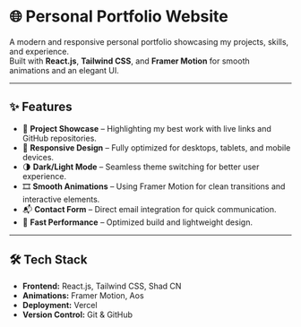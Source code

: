 # 🌐 Personal Portfolio Website

A modern and responsive personal portfolio showcasing my projects, skills, and experience.  
Built with **React.js**, **Tailwind CSS**, and **Framer Motion** for smooth animations and an elegant UI.

---

## ✨ Features

- 📌 **Project Showcase** – Highlighting my best work with live links and GitHub repositories.
- 🎨 **Responsive Design** – Fully optimized for desktops, tablets, and mobile devices.
- 🌗 **Dark/Light Mode** – Seamless theme switching for better user experience.
- 🎞 **Smooth Animations** – Using Framer Motion for clean transitions and interactive elements.
- 📬 **Contact Form** – Direct email integration for quick communication.
- 🚀 **Fast Performance** – Optimized build and lightweight design.

---

## 🛠 Tech Stack

- **Frontend:** React.js, Tailwind CSS, Shad CN
- **Animations:** Framer Motion, Aos
- **Deployment:** Vercel
- **Version Control:** Git & GitHub
